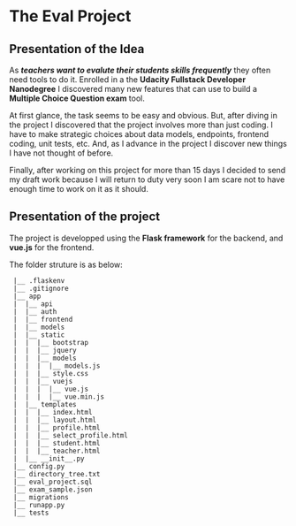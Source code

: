 # The Eval Project

## Presentation of the Idea

As ***teachers want to evalute their students skills frequently*** they often need tools to do it. Enrolled in a the **Udacity Fullstack Developer Nanodegree** I discovered many new features that can use to build a **Multiple Choice Question exam** tool.

At first glance, the task seems to be easy and obvious. But, after diving in the project I discovered that the project involves more than just coding. I have to make strategic choices about data models, endpoints, frontend coding, unit tests, etc. And, as I advance in the project I discover new things I have not thought of before.

Finally, after working on this project for more than 15 days I decided to send my draft work because I will return to duty very soon I am scare not to have enough time to work on it as it should.

## Presentation of the project

The project is developped using the **Flask framework** for the backend, and **vue.js** for the frontend. 

The folder struture is as below:

```
 |__ .flaskenv
 |__ .gitignore
 |__ app
 |  |__ api
 |  |__ auth
 |  |__ frontend
 |  |__ models
 |  |__ static
 |  |  |__ bootstrap
 |  |  |__ jquery
 |  |  |__ models
 |  |  |  |__ models.js
 |  |  |__ style.css
 |  |  |__ vuejs
 |  |  |  |__ vue.js
 |  |  |  |__ vue.min.js
 |  |__ templates
 |  |  |__ index.html
 |  |  |__ layout.html
 |  |  |__ profile.html
 |  |  |__ select_profile.html
 |  |  |__ student.html
 |  |  |__ teacher.html
 |  |__ __init__.py
 |__ config.py
 |__ directory_tree.txt
 |__ eval_project.sql
 |__ exam_sample.json
 |__ migrations
 |__ runapp.py
 |__ tests

```
 


